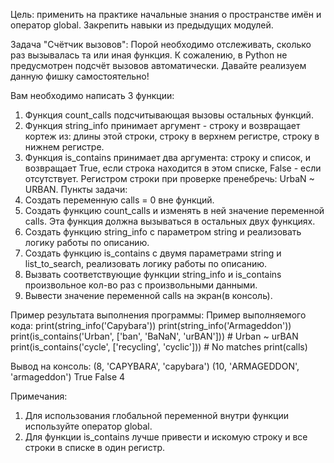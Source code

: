 Цель: применить на практике начальные знания о пространстве имён и оператор global. Закрепить навыки из предыдущих модулей.

Задача "Счётчик вызовов":
Порой необходимо отслеживать, сколько раз вызывалась та или иная функция. К сожалению, в Python не предусмотрен подсчёт вызовов автоматически.
Давайте реализуем данную фишку самостоятельно!

Вам необходимо написать 3 функции:
1. Функция count_calls подсчитывающая вызовы остальных функций.
2. Функция string_info принимает аргумент - строку и возвращает кортеж из: длины этой строки, строку в верхнем регистре, строку в нижнем регистре.
3. Функция is_contains принимает два аргумента: строку и список, и возвращает True, если строка находится в этом списке, False - если отсутствует. Регистром строки при проверке пренебречь: UrbaN ~ URBAN.
Пункты задачи:
1. Создать переменную calls = 0 вне функций.
2. Создать функцию count_calls и изменять в ней значение переменной calls. Эта функция должна вызываться в остальных двух функциях.
3. Создать функцию string_info с параметром string и реализовать логику работы по описанию.
4. Создать функцию is_contains с двумя параметрами string и list_to_search, реализовать логику работы по описанию.
5. Вызвать соответствующие функции string_info и is_contains произвольное кол-во раз с произвольными данными.
6. Вывести значение переменной calls на экран(в консоль).

Пример результата выполнения программы:
Пример выполняемого кода:
print(string_info('Capybara'))
print(string_info('Armageddon'))
print(is_contains('Urban', ['ban', 'BaNaN', 'urBAN'])) # Urban ~ urBAN
print(is_contains('cycle', ['recycling', 'cyclic'])) # No matches
print(calls)

Вывод на консоль:
(8, 'CAPYBARA', 'capybara')
(10, 'ARMAGEDDON', 'armageddon')
True
False
4

Примечания:
1. Для использования глобальной переменной внутри функции используйте оператор global.
2. Для функции is_contains лучше привести и искомую строку и все строки в списке в один регистр.
